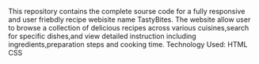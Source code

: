 This repository contains the complete sourse code for a fully responsive and user friebdly recipe webisite name TastyBites. The website allow user to browse a collection of delicious recipes across various cuisines,search for specific dishes,and view detailed instruction including ingredients,preparation steps and cooking time.
Technology Used:
HTML
CSS

